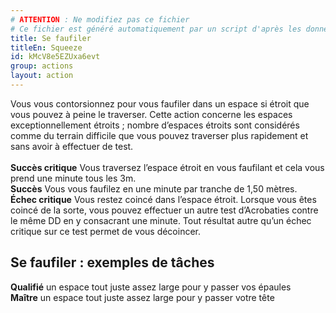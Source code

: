 ```yaml
---
# ATTENTION : Ne modifiez pas ce fichier
# Ce fichier est généré automatiquement par un script d'après les données du module Foundry VTT officiel et de sa traduction
title: Se faufiler
titleEn: Squeeze
id: kMcV8e5EZUxa6evt
group: actions
layout: action
---
```

<p><span id="ctl00_MainContent_DetailedOutput">Vous vous contorsionnez pour vous faufiler dans un espace si étroit que vous pouvez à peine le traverser. Cette action concerne les espaces exceptionnellement étroits ; nombre d’espaces étroits sont considérés comme du terrain difficile que vous pouvez traverser plus rapidement et sans avoir à effectuer de test. <br><br><strong>Succès critique</strong> Vous traversez l’espace étroit en vous faufilant et cela vous prend une minute tous les 3m. <br><strong>Succès</strong> Vous vous faufilez en une minute par tranche de 1,50 mètres. <br><strong>Échec critique</strong> Vous restez coincé dans l’espace étroit. Lorsque vous êtes coincé de la sorte, vous pouvez effectuer un autre test d’Acrobaties contre le même DD en y consacrant une minute. Tout résultat autre qu’un échec critique sur ce test permet de vous décoincer.</span></p><h2 class="title">Se faufiler : exemples de tâches</h2><p><strong>Qualifié</strong> un espace tout juste assez large pour y passer vos épaules<br><strong>Maître</strong> un espace tout juste assez large pour y passer votre tête</p>
